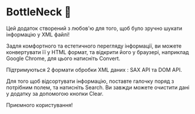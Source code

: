 # BottleNeck 🍼
Цей додаток створений з любов'ю для того, щоб було зручно шукати інформацію у XML файлі!

Задля комфортного та естетичного перегляду інформації, ви можете конвертувати її
у HTML формат, та відкрити його у браузері, наприклад Google Chrome, для цього натисніть Convert.

Підтримуються 2 формати обробки XML даних : SAX API та DOM API.

Для того щоб відсортувати інформацію, поставте галочку поряд з потрібним полем, та натисніть Search.
Ви завжди можете очистити дані у додатку за допомогою кнопки Clear.

Приємного користування!
